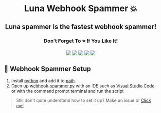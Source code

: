 <h1 align="center">
   Luna Webhook Spammer 💥
</h1>

<h2 align="center">
  Luna spammer is the fastest webhook spammer!
</h2>

<h3 align="center">
Don't Forget To ⭐ If You Like It!
</h3>

<p align="center">
  <img src="https://img.shields.io/github/languages/top/Smug246/Luna-WebhookSpammer?style=flat-square">
  <img src="https://img.shields.io/github/last-commit/Smug246/Luna-WebhookSpammer?style=flat-square">
  <img src="https://sonarcloud.io/api/project_badges/measure?project=Smug246_Luna-Grabber-Builder&metric=ncloc">
  <img src="https://img.shields.io/github/stars/Smug246/Luna-WebhookSpammer?color=%A020F0&label=Stars&style=flat-square">
  <img src="https://img.shields.io/github/forks/Smug246/Luna-WebhookSpammer?color=%A020F0&label=Forks&style=flat-square">
</p>


## <a id="setup"></a> 🔨 Webhook Spammer Setup

1. Install [python](https://www.python.org/) and add it to [path](https://datatofish.com/add-python-to-windows-path/).
2. Open up [webhook-spammer.py](https://github.com/Smug246/Luna-WebhookSpammer/blob/main/webhook-spammer.py) with an IDE such as [Visual Studio Code](https://code.visualstudio.com/download) or with the command prompt terminal and run the script

> Still don't quite understand how to set it up? Make an issue or [Click me!](https://discord.gg/xA33HsBKg4)
